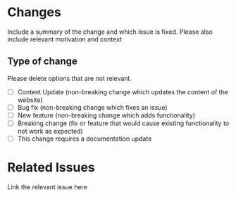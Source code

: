 # Changes

Include a summary of the change and which issue is fixed. Please also include relevant motivation and context

## Type of change

Please delete options that are not relevant.

- [ ] Content Update (non-breaking change which updates the content of the website)
- [ ] Bug fix (non-breaking change which fixes an issue)
- [ ] New feature (non-breaking change which adds functionality)
- [ ] Breaking change (fix or feature that would cause existing functionality to not work as expected)
- [ ] This change requires a documentation update

# Related Issues

Link the relevant issue here
